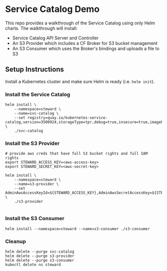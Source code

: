 # Service Catalog Demo

This repo provides a walkthrough of the Service Catalog using only Helm charts.
The walkthrough will install:

 * Service Catalog API Server and Controller
 * An S3 Provider which includes a CF Broker for S3 bucket management
 * An S3 Consumer which uses the Broker's bindings and uploads a file to S3

## Setup Instructions

Install a Kubernetes cluster and make sure Helm is ready (i.e. `helm init`).

### Install the Service Catalog

```console
helm install \
    --namespace=steward \
    --name=svc-catalog \
    --set registry=quay.io/kubernetes-service-catalog,version=3500924,storageType=tpr,debug=true,insecure=true,imagePullPolicy=IfNotPresent,globalNamespace=steward \
    ./svc-catalog
```

### Install the S3 Provider

```console
# provide aws creds that have full S3 bucket rights and full IAM rights
export STEWARD_ACCESS_KEY=<aws-access-key>
export STEWARD_SECRET_KEY=<aws-secret-key>

helm install \
    --namespace=steward \
    --name=s3-provider \
    --set AdminAwsAccessKeyId=${STEWARD_ACCESS_KEY},AdminAwsSecretAccessKey=${STEWARD_SECRET_KEY} \
    ./s3-provider
    
```

### Install the S3 Consumer

```console
helm install --namespace=steward --name=s3-consumer ./s3-consumer
```

### Cleanup

```console
helm delete --purge svc-catalog
helm delete --purge s3-provider
helm delete --purge s3-consumer
kubectl delete ns steward
```

